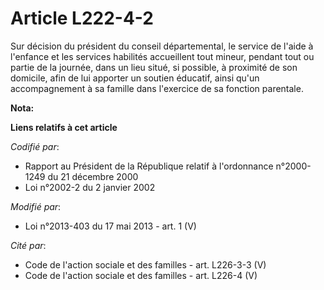 # Article L222-4-2

Sur décision du président du conseil départemental, le service de l'aide à l'enfance et les services habilités accueillent
tout mineur, pendant tout ou partie de la journée, dans un lieu situé, si possible, à proximité de son domicile, afin de lui
apporter un soutien éducatif, ainsi qu'un accompagnement à sa famille dans l'exercice de sa fonction parentale.

**Nota:**



**Liens relatifs à cet article**

_Codifié par_:

  - Rapport au Président de la République relatif à l'ordonnance n°2000-1249 du 21 décembre 2000
  - Loi n°2002-2 du 2 janvier 2002

_Modifié par_:

  - Loi n°2013-403 du 17 mai 2013 - art. 1 (V)

_Cité par_:

  - Code de l'action sociale et des familles - art. L226-3-3 (V)
  - Code de l'action sociale et des familles - art. L226-4 (V)
